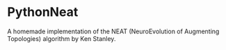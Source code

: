# PythonNeat
A homemade implementation of the NEAT (NeuroEvolution of Augmenting Topologies) algorithm by Ken Stanley.
